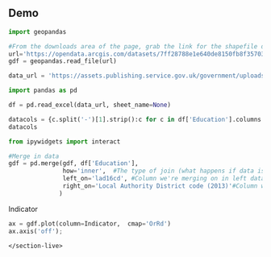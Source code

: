 ## Demo

<section-start onLoad>

```python
import geopandas

#From the downloads area of the page, grab the link for the shapefile download
url='https://opendata.arcgis.com/datasets/7ff28788e1e640de8150fb8f35703f6e_2.zip?outSR=%7B%22wkid%22%3A27700%2C%22latestWkid%22%3A27700%7D'
gdf = geopandas.read_file(url)

data_url = 'https://assets.publishing.service.gov.uk/government/uploads/system/uploads/attachment_data/file/464464/File_10_ID2015_Local_Authority_District_Summaries.xlsx'

import pandas as pd

df = pd.read_excel(data_url, sheet_name=None)

datacols = {c.split('-')[1].strip():c for c in df['Education'].columns if c.startswith('Education')}
datacols

from ipywidgets import interact

#Merge in data
gdf = pd.merge(gdf, df['Education'], 
               how='inner',  #The type of join (what happens if data is in one dataset and not the other)
               left_on='lad16cd', #Column we're merging on in left dataframe
               right_on='Local Authority District code (2013)'#Column we're merging on in right dataframe
              )
```
</section-start>


<section-live>

<variable-dropdown items="[c for c in df['Education'].columns if c.startswith('Education')]" >Indicator</variable-dropdown>

```python
ax = gdf.plot(column=Indicator,  cmap='OrRd')
ax.axis('off');
```
    </section-live>
